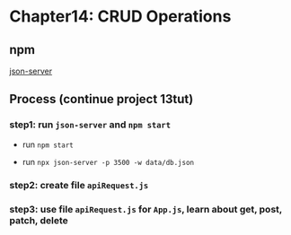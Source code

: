 # Chapter14: CRUD Operations

## npm

[json-server](https://www.npmjs.com/package/json-server?activeTab=readme)

## Process (continue project 13tut)

### step1: run `json-server` and `npm start`

- run `npm start`

- run `npx json-server -p 3500 -w data/db.json`

### step2: create file `apiRequest.js`

### step3: use file `apiRequest.js` for `App.js`, learn about get, post, patch, delete





